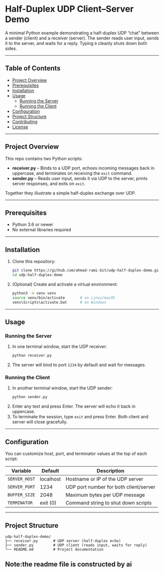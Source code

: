 # Half-Duplex UDP Client–Server Demo

A minimal Python example demonstrating a half-duplex UDP “chat” between a sender (client) and a receiver (server). The sender reads user input, sends it to the server, and waits for a reply. Typing `0` cleanly shuts down both sides.

---

## Table of Contents

- [Project Overview](#project-overview)  
- [Prerequisites](#prerequisites)  
- [Installation](#installation)  
- [Usage](#usage)  
  - [Running the Server](#running-the-server)  
  - [Running the Client](#running-the-client)  
- [Configuration](#configuration)  
- [Project Structure](#project-structure)  
- [Contributing](#contributing)  
- [License](#license)  

---

## Project Overview

This repo contains two Python scripts:

- **receiver.py** – Binds to a UDP port, echoes incoming messages back in uppercase, and terminates on receiving the `exit` command.  
- **sender.py** – Reads user input, sends it via UDP to the server, prints server responses, and exits on `exit`.  

Together they illustrate a simple half-duplex exchange over UDP.

---

## Prerequisites

- Python 3.6 or newer  
- No external libraries required  

---

## Installation

1. Clone this repository:  
   ```bash
   git clone https://github.com/ahmad-rami-bit/udp-half-duplex-demo.git
   cd udp-half-duplex-demo
   ```  
2. (Optional) Create and activate a virtual environment:  
   ```bash
   python3 -m venv venv
   source venv/bin/activate       # on Linux/macOS
   venv\Scripts\activate.bat      # on Windows
   ```  

---

## Usage

### Running the Server

1. In one terminal window, start the UDP receiver:  
   ```bash
   python receiver.py
   ```  
2. The server will bind to port `1234` by default and wait for messages.

### Running the Client

1. In another terminal window, start the UDP sender:  
   ```bash
   python sender.py
   ```  
2. Enter any text and press Enter. The server will echo it back in uppercase.  
3. To terminate the session, type `exit` and press Enter. Both client and server will close gracefully.

---

## Configuration

You can customize host, port, and terminator values at the top of each script:

| Variable         | Default    | Description                           |
|------------------|------------|---------------------------------------|
| `SERVER_HOST`    | localhost  | Hostname or IP of the UDP server      |
| `SERVER_PORT`    | 1234       | UDP port number for both client/server|
| `BUFFER_SIZE`    | 2048       | Maximum bytes per UDP message         |
| `TERMINATOR`     | exit (0)   | Command string to shut down scripts   |

---

## Project Structure

```
udp-half-duplex-demo/
├── receiver.py       # UDP server (half-duplex echo)
├── sender.py         # UDP client (reads input, waits for reply)
└── README.md         # Project documentation
```
Note:the readme file is constructed by ai
---

                                                                                                                                                     
                                                                                                                                                     
                                                                                                                                                    
                                                                                                                                                     
                                                                                                                                                     
                                                                                                                                                     
                                                                                                                                                     
                                                                                                                                                     
                                                                                                                                                     
                                                                                                                                                     
                                                                                                                                                     
